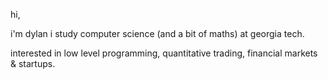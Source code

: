 hi,

i'm dylan i study computer science (and a bit of maths) at georgia tech.

interested in low level programming, quantitative trading, financial markets & startups.
